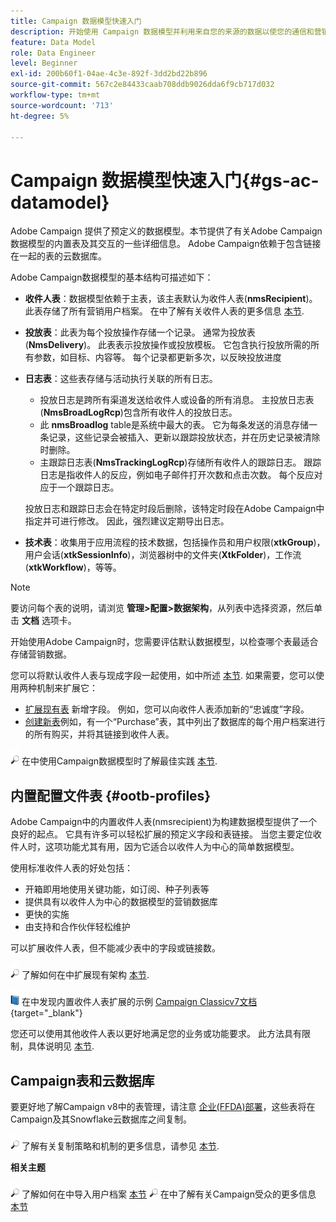 ```yaml
---
title: Campaign 数据模型快速入门
description: 开始使用 Campaign 数据模型并利用来自您的来源的数据以使您的通信和营销输出受益。
feature: Data Model
role: Data Engineer
level: Beginner
exl-id: 200b60f1-04ae-4c3e-892f-3dd2bd22b896
source-git-commit: 567c2e84433caab708ddb9026dda6f9cb717d032
workflow-type: tm+mt
source-wordcount: '713'
ht-degree: 5%

---
```


# Campaign 数据模型快速入门{#gs-ac-datamodel}

Adobe Campaign 提供了预定义的数据模型。本节提供了有关Adobe Campaign数据模型的内置表及其交互的一些详细信息。 Adobe Campaign依赖于包含链接在一起的表的云数据库。

Adobe Campaign数据模型的基本结构可描述如下：

* **收件人表**：数据模型依赖于主表，该主表默认为收件人表(**nmsRecipient**)。 此表存储了所有营销用户档案。 在中了解有关收件人表的更多信息 [本节](#ootb-profiles).

* **投放表**：此表为每个投放操作存储一个记录。 通常为投放表(**NmsDelivery**)。 此表表示投放操作或投放模板。 它包含执行投放所需的所有参数，如目标、内容等。 每个记录都更新多次，以反映投放进度

* **日志表**：这些表存储与活动执行关联的所有日志。

   * 投放日志是跨所有渠道发送给收件人或设备的所有消息。 主投放日志表(**NmsBroadLogRcp**)包含所有收件人的投放日志。
   * 此 **nmsBroadlog** table是系统中最大的表。 它为每条发送的消息存储一条记录，这些记录会被插入、更新以跟踪投放状态，并在历史记录被清除时删除。
   * 主跟踪日志表(**NmsTrackingLogRcp**)存储所有收件人的跟踪日志。 跟踪日志是指收件人的反应，例如电子邮件打开次数和点击次数。 每个反应对应于一个跟踪日志。

  投放日志和跟踪日志会在特定时段后删除，该特定时段在Adobe Campaign中指定并可进行修改。 因此，强烈建议定期导出日志。

* **技术表**：收集用于应用流程的技术数据，包括操作员和用户权限(**xtkGroup**)，用户会话(**xtkSessionInfo**)，浏览器树中的文件夹(**XtkFolder**)，工作流(**xtkWorkflow**)，等等。

>[!NOTE]
>
>要访问每个表的说明，请浏览 **管理>配置>数据架构**，从列表中选择资源，然后单击 **文档** 选项卡。

开始使用Adobe Campaign时，您需要评估默认数据模型，以检查哪个表最适合存储营销数据。

您可以将默认收件人表与现成字段一起使用，如中所述 [本节](#ootb-profiles). 如果需要，您可以使用两种机制来扩展它：

* [扩展现有表](extend-schema.md) 新增字段。 例如，您可以向收件人表添加新的“忠诚度”字段。
* [创建新表](create-schema.md)例如，有一个“Purchase”表，其中列出了数据库的每个用户档案进行的所有购买，并将其链接到收件人表。

![](../assets/do-not-localize/glass.png) 在中使用Campaign数据模型时了解最佳实践 [本节](datamodel-best-practices.md).

## 内置配置文件表 {#ootb-profiles}

Adobe Campaign中的内置收件人表(nmsrecipient)为构建数据模型提供了一个良好的起点。 它具有许多可以轻松扩展的预定义字段和表链接。 当您主要定位收件人时，这项功能尤其有用，因为它适合以收件人为中心的简单数据模型。

使用标准收件人表的好处包括：

* 开箱即用地使用关键功能，如订阅、种子列表等
* 提供具有以收件人为中心的数据模型的营销数据库
* 更快的实施
* 由支持和合作伙伴轻松维护

可以扩展收件人表，但不能减少表中的字段或链接数。

![](../assets/do-not-localize/glass.png) 了解如何在中扩展现有架构 [本节](extend-schema.md).

![](../assets/do-not-localize/book.png) 在中发现内置收件人表扩展的示例 [Campaign Classicv7文档](https://experienceleague.adobe.com/docs/campaign-classic/using/configuring-campaign-classic/editing-schemas/examples-of-schemas-edition.html#extending-a-table){target="_blank"}

您还可以使用其他收件人表以更好地满足您的业务或功能要求。 此方法具有限制，具体说明见 [本节](custom-recipient.md).

## Campaign表和云数据库

要更好地了解Campaign v8中的表管理，请注意 [企业(FFDA)部署](../architecture/enterprise-deployment.md)，这些表将在Campaign及其Snowflake云数据库之间复制。

![](../assets/do-not-localize/glass.png) 了解有关复制策略和机制的更多信息，请参见 [本节](../architecture/replication.md).

**相关主题**

![](../assets/do-not-localize/glass.png) 了解如何在中导入用户档案 [本节](../start/import.md)
![](../assets/do-not-localize/glass.png) 在中了解有关Campaign受众的更多信息 [本节](../start/audiences.md)
